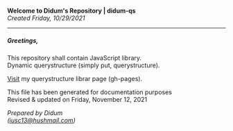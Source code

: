 **Welcome to Didum's Repository | didum-qs**<br/>
*Created Friday, 10/29/2021*

---

##### Greetings,

This repository shall contain JavaScript library.<br/>
Dynamic querystructure (simply put, querystructure).

[Visit](https://isdidum.github.io/didum-qs/) my querystructure librar page (gh-pages).

This file has been generated for documentation purposes<br/>
Revised & updated on Friday, November 12, 2021

*Prepared by Didum*<br/>
*(iusc13@hushmail.com)*
